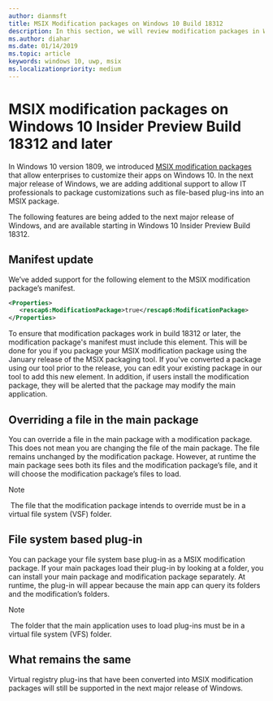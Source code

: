 ```yaml
---
author: dianmsft
title: MSIX Modification packages on Windows 10 Build 18312
description: In this section, we will review modification packages in Windows 10 1903 Update
ms.author: diahar
ms.date: 01/14/2019
ms.topic: article
keywords: windows 10, uwp, msix
ms.localizationpriority: medium
---
```


# MSIX modification packages on Windows 10 Insider Preview Build 18312 and later 
In Windows 10 version 1809, we introduced [MSIX modification packages](modification-packages.md) that allow enterprises to customize their apps on Windows 10. In the next major release of Windows, we are adding additional support to allow IT professionals to package customizations such as file-based plug-ins into an MSIX package. 

The following features are being added to the next major release of Windows, and are available starting in Windows 10 Insider Preview Build 18312.

## Manifest update
We’ve added support for the following element to the MSIX modification package’s manifest.

```xml
<Properties>
   <rescap6:ModificationPackage>true</rescap6:ModificationPackage>
</Properties>
```

To ensure that modification packages work in build 18312 or later, the modification package's manifest must include this element. This will be done for you if you package your MSIX modification package using the January release of the MSIX packaging tool. If you've converted a package using our tool prior to the release, you can edit your existing package in our tool to add this new element. In addition, if users install the modification package, they will be alerted that the package may modify the main application. 

## Overriding a file in the main package
You can override a file in the main package with a modification package. This does not mean you are changing the file of the main package. The file remains unchanged by the modification package. However, at runtime the main package sees both its files and the modification package’s file, and it will choose the modification package’s files to load. 

> [!NOTE]
> The file that the modification package intends to override must be in a virtual file system (VSF) folder. 

## File system based plug-in
You can package your file system base plug-in as a MSIX modification package. If your main packages load their plug-in by looking at a folder, you can install your main package and modification package separately. At runtime, the plug-in will appear because the main app can query its folders and the modification’s folders. 

> [!NOTE]
> The folder that the main application uses to load plug-ins must be in a virtual file system (VFS) folder.  

## What remains the same
Virtual registry plug-ins that have been converted into MSIX modification packages will still be supported in the next major release of Windows. 

